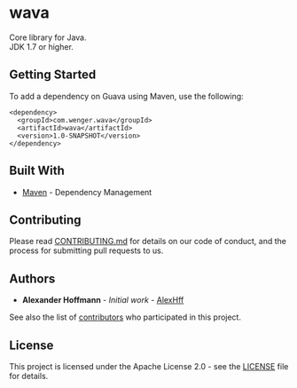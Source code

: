# wava
Core library for Java.\
JDK 1.7 or higher.

## Getting Started

To add a dependency on Guava using Maven, use the following:

```
<dependency>
  <groupId>com.wenger.wava</groupId>
  <artifactId>wava</artifactId>
  <version>1.0-SNAPSHOT</version>
</dependency>
```

## Built With

* [Maven](https://maven.apache.org/) - Dependency Management

## Contributing

Please read [CONTRIBUTING.md]() for details on our code of conduct, and the process for submitting pull requests to us.

## Authors

* **Alexander Hoffmann** - *Initial work* - [AlexHff](https://github.com/AlexHff)

See also the list of [contributors](https://github.com/AlexHff/wava/graphs/contributors) who participated in this project.

## License

This project is licensed under the Apache License 2.0 - see the [LICENSE](LICENSE) file for details.

